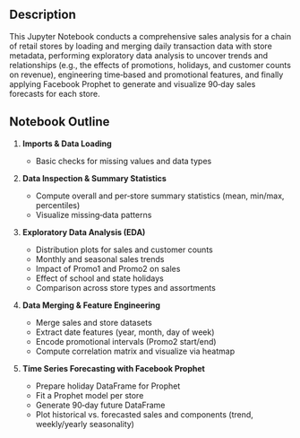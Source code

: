 ## Description
This Jupyter Notebook conducts a comprehensive sales analysis for a chain of retail stores by loading and merging daily transaction data with store metadata, performing exploratory data analysis to uncover trends and relationships (e.g., the effects of promotions, holidays, and customer counts on revenue), engineering time‑based and promotional features, and finally applying Facebook Prophet to generate and visualize 90‑day sales forecasts for each store.

## Notebook Outline
1. **Imports & Data Loading**  
   - Basic checks for missing values and data types

2. **Data Inspection & Summary Statistics**  
   - Compute overall and per‑store summary statistics (mean, min/max, percentiles)  
   - Visualize missing‑data patterns

3. **Exploratory Data Analysis (EDA)**  
   - Distribution plots for sales and customer counts  
   - Monthly and seasonal sales trends  
   - Impact of Promo1 and Promo2 on sales  
   - Effect of school and state holidays  
   - Comparison across store types and assortments

4. **Data Merging & Feature Engineering**  
   - Merge sales and store datasets  
   - Extract date features (year, month, day of week)  
   - Encode promotional intervals (Promo2 start/end)  
   - Compute correlation matrix and visualize via heatmap

5. **Time Series Forecasting with Facebook Prophet**  
   - Prepare holiday DataFrame for Prophet  
   - Fit a Prophet model per store  
   - Generate 90‑day future DataFrame  
   - Plot historical vs. forecasted sales and components (trend, weekly/yearly seasonality)
